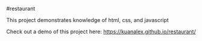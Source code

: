 #restaurant

This project demonstrates knowledge of html, css, and javascript

Check out a demo of this project here: https://kuanalex.github.io/restaurant/
